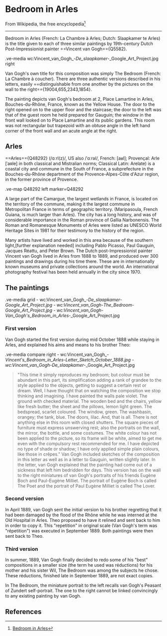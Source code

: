 # Bedroom in Arles

From Wikipedia, the free encyclopedia[^1]

---

Bedroom in Arles (French: La Chambre à Arles; Dutch: Slaapkamer te Arles) is the title given to each of three similar paintings by 19th-century Dutch Post-Impressionist painter ==Vincent van Gogh=={Q5582}.

.ve-media wc:Vincent_van_Gogh_-_De_slaapkamer_-_Google_Art_Project.jpg right

Van Gogh's own title for this composition was simply The Bedroom (French: La Chambre à coucher). There are three authentic versions described in his letters, easily ==distinguishable from one another by the pictures on the wall to the right=={19004,655,2343,1854}.

The painting depicts van Gogh's bedroom at 2, Place Lamartine in Arles, Bouches-du-Rhône, France, known as the Yellow House. The door to the right opened on to the upper floor and the staircase; the door to the left was that of the guest room he held prepared for Gauguin; the window in the front wall looked on to Place Lamartine and its public gardens. This room was not rectangular but trapezoid with an obtuse angle in the left hand corner of the front wall and an acute angle at the right.

## Arles

==Arles=={Q48292} (/ɑːrl(z)/, US also /ˈɑːrəl/, French: [aʁl]; Provençal: Arle [ˈaʀle] in both classical and Mistralian norms; Classical Latin: Arelate) is a coastal city and commune in the South of France, a subprefecture in the Bouches-du-Rhône department of the Provence-Alpes-Côte d'Azur region, in the former province of Provence.

.ve-map Q48292 left marker=Q48292

A large part of the Camargue, the largest wetlands in France, is located on the territory of the commune, making it the largest commune in Metropolitan France in terms of geographic territory. (Maripasoula, French Guiana, is much larger than Arles). The city has a long history, and was of considerable importance in the Roman province of Gallia Narbonensis. The Roman and Romanesque Monuments of Arles were listed as UNESCO World Heritage Sites in 1981 for their testimony to the history of the region.

Many artists have lived and worked in this area because of the southern light,[further explanation needed] including Pablo Picasso, Paul Gauguin, Jacques Réattu, and Peter Brown. The Dutch post-Impressionist painter Vincent van Gogh lived in Arles from 1888 to 1889, and produced over 300 paintings and drawings during his time there. These are in internationally known museums and private collections around the world. An international photography festival has been held annually in the city since 1970.

## The paintings

.ve-media grid
    - wc:Vincent_van_Gogh_-_De_slaapkamer_-_Google_Art_Project.jpg
    - wc:Vincent_van_Gogh_-_The_Bedroom_-_Google_Art_Project.jpg
    - wc:Vincent_van_Gogh_-_Van_Gogh's_Bedroom_in_Arles_-_Google_Art_Project.jpg

### First version

Van Gogh started the first version during mid October 1888 while staying in Arles, and explained his aims and means to his brother Theo:

.ve-media compare right
    - wc:Vincent_van_Gogh_-_Vincent's_Bedroom_in_Arles_-_Letter_Sketch_October_1888.jpg
    - wc:Vincent_van_Gogh_-_De_slaapkamer_-_Google_Art_Project.jpg

>"This time it simply reproduces my bedroom; but colour must be abundant in this part, its simplification adding a rank of grandee to the style applied to the objects, getting to suggest a certain rest or dream. Well, I have thought that on watching the composition we stop thinking and imagining. I have painted the walls pale violet. The ground with checked material. The wooden bed and the chairs, yellow like fresh butter; the sheet and the pillows, lemon light green. The bedspread, scarlet coloured. The window, green. The washbasin, orangey; the tank, blue. The doors, lilac. And, that is all. There is not anything else in this room with closed shutters. The square pieces of furniture must express unswerving rest; also the portraits on the wall, the mirror, the bottle, and some costumes. The white colour has not been applied to the picture, so its frame will be white, aimed to get me even with the compulsory rest recommended for me. I have depicted no type of shade or shadow; I have only applied simple plain colours, like those in crêpes."
Van Gogh included sketches of the composition in this letter as well as in a letter to Gauguin, written slightly later. In the letter, van Gogh explained that the painting had come out of a sickness that left him bedridden for days. This version has on the wall to the right miniatures of van Gogh's portraits of his friends Eugène Boch and Paul-Eugène Milliet. The portrait of Eugène Boch is called The Poet and the portrait of Paul Eugène Milliet is called The Lover.

### Second version

In April 1889, van Gogh sent the initial version to his brother regretting that it had been damaged by the flood of the Rhône while he was interned at the Old Hospital in Arles. Theo proposed to have it relined and sent back to him in order to copy it. This "repetition" in original scale (Van Gogh's term was "répetition") was executed in September 1889. Both paintings were then sent back to Theo.

### Third version

In summer, 1889, Van Gogh finally decided to redo some of his "best" compositions in a smaller size (the term he used was réductions) for his mother and his sister Wil, The Bedroom was among the subjects he chose. These réductions, finished late in September 1889, are not exact copies.

In The Bedroom, the miniature portrait to the left recalls van Gogh's Peasant of Zundert self-portrait. The one to the right cannot be linked convincingly to any existing painting by van Gogh.

## References

[^1]: [Bedroom in Arles](https://en.wikipedia.org/wiki/Bedroom_in_Arles)